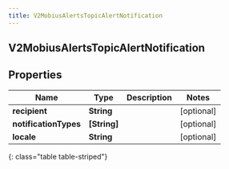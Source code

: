 ```yaml
---
title: V2MobiusAlertsTopicAlertNotification
---
```

## V2MobiusAlertsTopicAlertNotification

## Properties

|Name | Type | Description | Notes|
|------------ | ------------- | ------------- | -------------|
| **recipient** | **String** |  | [optional] |
| **notificationTypes** | **[String]** |  | [optional] |
| **locale** | **String** |  | [optional] |
{: class="table table-striped"}


